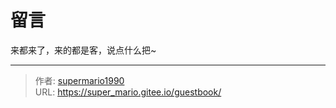 # 留言


来都来了，来的都是客，说点什么把~

---

> 作者: [supermario1990](https://github.com/supermario1990)  
> URL: https://super_mario.gitee.io/guestbook/  

